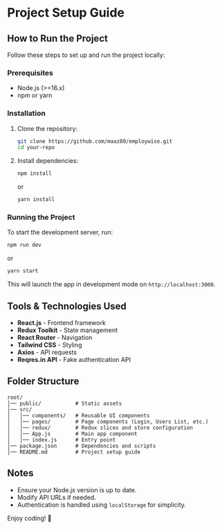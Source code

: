 # Project Setup Guide

## How to Run the Project

Follow these steps to set up and run the project locally:

### Prerequisites
- Node.js (>=16.x)
- npm or yarn

### Installation
1. Clone the repository:
   ```bash
   git clone https://github.com/maaz80/employwise.git
   cd your-repo
   ```
2. Install dependencies:
   ```bash
   npm install
   ```
   or
   ```bash
   yarn install
   ```

### Running the Project
To start the development server, run:
```bash
npm run dev
```
or
```bash
yarn start
```
This will launch the app in development mode on `http://localhost:3000`.

## Tools & Technologies Used
- **React.js** - Frontend framework
- **Redux Toolkit** - State management
- **React Router** - Navigation
- **Tailwind CSS** - Styling
- **Axios** - API requests
- **Reqres.in API** - Fake authentication API

## Folder Structure
```
root/
│── public/           # Static assets
│── src/
│   │── components/   # Reusable UI components
│   │── pages/        # Page components (Login, Users List, etc.)
│   │── redux/        # Redux slices and store configuration
│   │── App.js        # Main app component
│   │── index.js      # Entry point
│── package.json      # Dependencies and scripts
│── README.md         # Project setup guide
```

## Notes
- Ensure your Node.js version is up to date.
- Modify API URLs if needed.
- Authentication is handled using `localStorage` for simplicity.

Enjoy coding! 🚀

